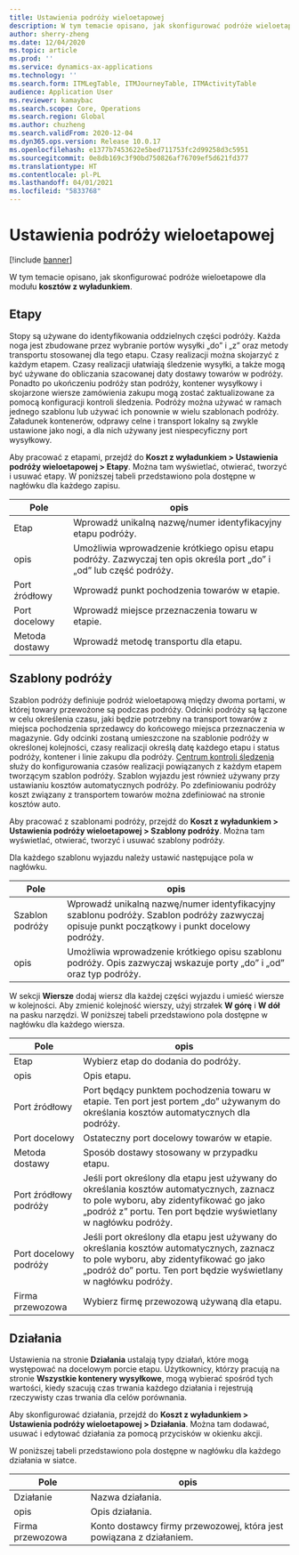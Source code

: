```yaml
---
title: Ustawienia podróży wieloetapowej
description: W tym temacie opisano, jak skonfigurować podróże wieloetapowe dla modułu kosztów z wyładunkiem.
author: sherry-zheng
ms.date: 12/04/2020
ms.topic: article
ms.prod: ''
ms.service: dynamics-ax-applications
ms.technology: ''
ms.search.form: ITMLegTable, ITMJourneyTable, ITMActivityTable
audience: Application User
ms.reviewer: kamaybac
ms.search.scope: Core, Operations
ms.search.region: Global
ms.author: chuzheng
ms.search.validFrom: 2020-12-04
ms.dyn365.ops.version: Release 10.0.17
ms.openlocfilehash: e1377b7453622e5bed711753fc2d99258d3c5951
ms.sourcegitcommit: 0e8db169c3f90bd750826af76709ef5d621fd377
ms.translationtype: HT
ms.contentlocale: pl-PL
ms.lasthandoff: 04/01/2021
ms.locfileid: "5833768"
---
```

# <a name="multi-leg-journey-setup"></a>Ustawienia podróży wieloetapowej

[!include [banner](../../includes/banner.md)]

W tym temacie opisano, jak skonfigurować podróże wieloetapowe dla modułu **kosztów z wyładunkiem**.

## <a name="legs"></a>Etapy

Stopy są używane do identyfikowania oddzielnych części podróży. Każda noga jest zbudowane przez wybranie portów wysyłki „do” i „z” oraz metody transportu stosowanej dla tego etapu. Czasy realizacji można skojarzyć z każdym etapem. Czasy realizacji ułatwiają śledzenie wysyłki, a także mogą być używane do obliczania szacowanej daty dostawy towarów w podróży. Ponadto po ukończeniu podróży stan podróży, kontener wysyłkowy i skojarzone wiersze zamówienia zakupu mogą zostać zaktualizowane za pomocą konfiguracji kontroli śledzenia. Podróży można używać w ramach jednego szablonu lub używać ich ponownie w wielu szablonach podróży. Załadunek kontenerów, odprawy celne i transport lokalny są zwykle ustawione jako nogi, a dla nich używany jest niespecyficzny port wysyłkowy.

Aby pracować z etapami, przejdź do **Koszt z wyładunkiem \> Ustawienia podróży wieloetapowej \> Etapy**. Można tam wyświetlać, otwierać, tworzyć i usuwać etapy. W poniższej tabeli przedstawiono pola dostępne w nagłówku dla każdego zapisu.

| Pole | opis |
|---|---|
| Etap | Wprowadź unikalną nazwę/numer identyfikacyjny etapu podróży. |
| opis | Umożliwia wprowadzenie krótkiego opisu etapu podróży. Zazwyczaj ten opis określa port „do” i „od” lub część podróży. |
| Port źródłowy | Wprowadź punkt pochodzenia towarów w etapie. |
| Port docelowy | Wprowadź miejsce przeznaczenia towaru w etapie. |
| Metoda dostawy | Wprowadź metodę transportu dla etapu. |

## <a name="journey-templates"></a>Szablony podróży

Szablon podróży definiuje podróż wieloetapową między dwoma portami, w której towary przewożone są podczas podróży. Odcinki podróży są łączone w celu określenia czasu, jaki będzie potrzebny na transport towarów z miejsca pochodzenia sprzedawcy do końcowego miejsca przeznaczenia w magazynie. Gdy odcinki zostaną umieszczone na szablonie podróży w określonej kolejności, czasy realizacji określą datę każdego etapu i status podróży, kontener i linie zakupu dla podróży. [Centrum kontroli śledzenia](delivery-information-setup.md) służy do konfigurowania czasów realizacji powiązanych z każdym etapem tworzącym szablon podróży. Szablon wyjazdu jest również używany przy ustawianiu kosztów automatycznych podróży. Po zdefiniowaniu podróży koszt związany z transportem towarów można zdefiniować na stronie kosztów auto.

Aby pracować z szablonami podróży, przejdź do **Koszt z wyładunkiem \> Ustawienia podróży wieloetapowej \> Szablony podróży**. Można tam wyświetlać, otwierać, tworzyć i usuwać szablony podróży.

Dla każdego szablonu wyjazdu należy ustawić następujące pola w nagłówku.

| Pole | opis |
|---|---|
| Szablon podróży | Wprowadź unikalną nazwę/numer identyfikacyjny szablonu podróży. Szablon podróży zazwyczaj opisuje punkt początkowy i punkt docelowy podróży. |
| opis | Umożliwia wprowadzenie krótkiego opisu szablonu podróży. Opis zazwyczaj wskazuje porty „do” i „od” oraz typ podróży. |

W sekcji **Wiersze** dodaj wiersz dla każdej części wyjazdu i umieść wiersze w kolejności. Aby zmienić kolejność wierszy, użyj strzałek **W górę** i **W dół** na pasku narzędzi. W poniższej tabeli przedstawiono pola dostępne w nagłówku dla każdego wiersza.

| Pole | opis |
|---|---|
| Etap | Wybierz etap do dodania do podróży. |
| opis | Opis etapu. |
| Port źródłowy | Port będący punktem pochodzenia towaru w etapie. Ten port jest portem „do” używanym do określania kosztów automatycznych dla podróży. |
| Port docelowy | Ostateczny port docelowy towarów w etapie. |
| Metoda dostawy | Sposób dostawy stosowany w przypadku etapu. |
| Port źródłowy podróży | Jeśli port określony dla etapu jest używany do określania kosztów automatycznych, zaznacz to pole wyboru, aby zidentyfikować go jako „podróż z” portu. Ten port będzie wyświetlany w nagłówku podróży. |
| Port docelowy podróży | Jeśli port określony dla etapu jest używany do określania kosztów automatycznych, zaznacz to pole wyboru, aby zidentyfikować go jako „podróż do” portu. Ten port będzie wyświetlany w nagłówku podróży. |
| Firma przewozowa | Wybierz firmę przewozową używaną dla etapu. |

## <a name="activities"></a>Działania

Ustawienia na stronie **Działania** ustalają typy działań, które mogą występować na docelowym porcie etapu. Użytkownicy, którzy pracują na stronie **Wszystkie kontenery wysyłkowe**, mogą wybierać spośród tych wartości, kiedy szacują czas trwania każdego działania i rejestrują rzeczywisty czas trwania dla celów porównania.

Aby skonfigurować działania, przejdź do **Koszt z wyładunkiem \> Ustawienia podróży wieloetapowej \> Działania**. Można tam dodawać, usuwać i edytować działania za pomocą przycisków w okienku akcji.

W poniższej tabeli przedstawiono pola dostępne w nagłówku dla każdego działania w siatce.

| Pole | opis |
|---|---|
| Działanie | Nazwa działania. |
| opis | Opis działania. |
| Firma przewozowa | Konto dostawcy firmy przewozowej, która jest powiązana z działaniem. |
